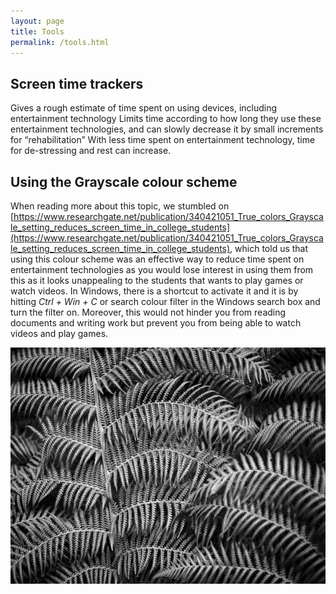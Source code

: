 ```yaml
---
layout: page
title: Tools
permalink: /tools.html
---
```


## Screen time trackers
Gives a rough estimate of time spent on using devices, including entertainment technology
Limits time according to how long they use these entertainment technologies, and can slowly decrease it by small increments for “rehabilitation”
With less time spent on entertainment technology, time for de-stressing and rest can increase.

## Using the Grayscale colour scheme

When reading more about this topic, we stumbled on [https://www.researchgate.net/publication/340421051_True_colors_Grayscale_setting_reduces_screen_time_in_college_students](https://www.researchgate.net/publication/340421051_True_colors_Grayscale_setting_reduces_screen_time_in_college_students), which told us that using this colour scheme was an effective way to reduce time spent on entertainment technologies as you would lose interest in using them from this as it looks unappealing to the students that wants to play games or watch videos.
In Windows, there is a shortcut to activate it and it is by hitting _Ctrl + Win + C_ or search colour filter in the Windows search box and turn the filter on. Moreover, this would not hinder you from reading documents and writing work but prevent you from being able to watch videos and play games.

![grayscale](/assets/grayscale.jpg)